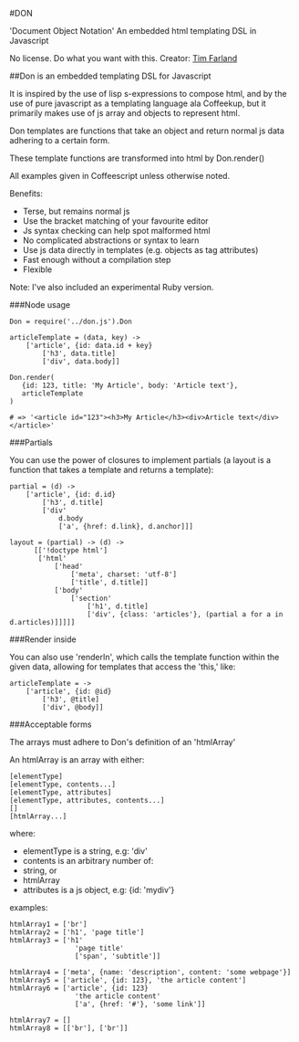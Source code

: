 #DON

'Document Object Notation'
An embedded html templating DSL in Javascript

No license. Do what you want with this.
Creator: [Tim Farland](http://timfarland.com)


##Don is an embedded templating DSL for Javascript

It is inspired by the use of lisp s-expressions to compose html, and by the use of pure javascript as a templating language ala Coffeekup, but it primarily makes use of js array and objects to represent html.

Don templates are functions that take an object and return normal js data adhering to a certain form.

These template functions are transformed into html by Don.render()

All examples given in Coffeescript unless otherwise noted.

Benefits:
- Terse, but remains normal js
- Use the bracket matching of your favourite editor
- Js syntax checking can help spot malformed html
- No complicated abstractions or syntax to learn
- Use js data directly in templates (e.g. objects as tag attributes)
- Fast enough without a compilation step
- Flexible

Note: I've also included an experimental Ruby version.


###Node usage
    
    Don = require('../don.js').Don

    articleTemplate = (data, key) ->
        ['article', {id: data.id + key}
            ['h3', data.title]
            ['div', data.body]]
                
    Don.render(
       {id: 123, title: 'My Article', body: 'Article text'},
       articleTemplate
    )
                
    # => '<article id="123"><h3>My Article</h3><div>Article text</div></article>'


###Partials

You can use the power of closures to implement partials (a layout is a function that takes a template and returns a template):

    partial = (d) ->
        ['article', {id: d.id}
            ['h3', d.title]
            ['div'
                d.body
                ['a', {href: d.link}, d.anchor]]]     
     
    layout = (partial) -> (d) ->
          [['!doctype html']
           ['html'
               ['head'
                   ['meta', charset: 'utf-8']
                   ['title', d.title]]
               ['body'
                   ['section'
                       ['h1', d.title]
                       ['div', {class: 'articles'}, (partial a for a in d.articles)]]]]]    


###Render inside

You can also use 'renderIn', which calls the template function within the given data, allowing for templates that access the 'this,' like:

    articleTemplate = ->
        ['article', {id: @id}
            ['h3', @title]
            ['div', @body]]


###Acceptable forms

The arrays must adhere to Don's definition of an 'htmlArray'

An htmlArray is an array with either:

    [elementType]
    [elementType, contents...]
    [elementType, attributes]
    [elementType, attributes, contents...]
    []
    [htmlArray...]
 
where:

- elementType is a string, e.g: 'div'
- contents is an arbitrary number of:
 - string, or
 - htmlArray
- attributes is a js object, e.g: {id: 'mydiv'}

examples:

    htmlArray1 = ['br']
    htmlArray2 = ['h1', 'page title']
    htmlArray3 = ['h1' 
                    'page title'
                    ['span', 'subtitle']]
                    
    htmlArray4 = ['meta', {name: 'description', content: 'some webpage'}]
    htmlArray5 = ['article', {id: 123}, 'the article content']
    htmlArray6 = ['article', {id: 123} 
                    'the article content'
                    ['a', {href: '#'}, 'some link']]
                    
    htmlArray7 = []
    htmlArray8 = [['br'], ['br']]